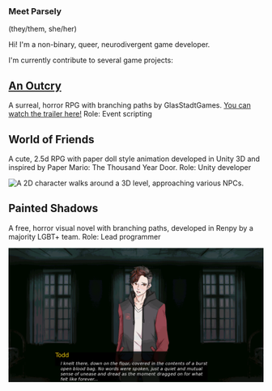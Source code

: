 ### Meet Parsely
(they/them, she/her)

Hi! I'm a non-binary, queer, neurodivergent game developer.

I'm currently contribute to several game projects:
## [An Outcry](https://quinnk.itch.io/outcry)
A surreal, horror RPG with branching paths by GlasStadtGames. [You can watch the trailer here!](https://www.youtube.com/watch?v=8UvLNnXDsY0)
Role: Event scripting

## World of Friends
A cute, 2.5d RPG with paper doll style animation developed in Unity 3D and inspired by Paper Mario: The Thousand Year Door.
Role: Unity developer

![A 2D character walks around a 3D level, approaching various NPCs.](https://raw.githubusercontent.com/ParselyBunny/ParselyBunny/master/images/world_of_friends_demo.gif)

## Painted Shadows
A free, horror visual novel with branching paths, developed in Renpy by a majority LGBT+ team.
Role: Lead programmer

![Several scenes of 2D characters in a modern setting having conversations. There are themes of violence and anger throughout the dialogue.](https://raw.githubusercontent.com/ParselyBunny/ParselyBunny/master/images/painted_shadows_demo.gif)
